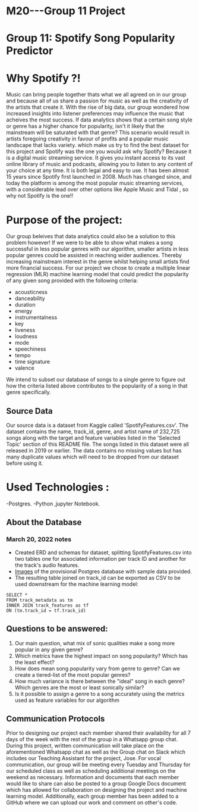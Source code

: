 # M20---Group 11 Project

# Group 11: Spotify Song Popularity Predictor
# Why Spotify ?!
Music can bring people together thats what we all agreed on in our group and because all of us share a passion for music as well as the creativity of the artists that create it. With the rise of big data, our group wondered how increased insights into listener preferences may influence the music that acheives the most success. If data analytics shows that a certain song style or genre has a higher chance for popularity, isn't it likely that the mainstream will be saturated with that genre? This scenario would result in artists foregoing creativity in favour of profits and a popular music landscape that lacks variety.
which make us try to find the best dataset for this project and Spotify was the one you would ask why Spotify? Because it is a digital music streaming service. It gives you instant access to its vast online library of music and podcasts, allowing you to listen to any content of your choice at any time. It is both legal and easy to use. It has been almost 15 years since Spotify first launched in 2008. Much has changed since, and today the platform is among the most popular music streaming services, with a considerable lead over other options like Apple Music and Tidal , so why not Spotify is the one!! 

# Purpose of the project:
Our group beleives that data analytics could also be a solution to this problem however! If we were to be able to show what makes a song successful in less popular genres with our algorithm, smaller artists in less popular genres could be assisted in reaching wider audiences. Thereby increasing mainstream interest in the genre  whilst helping small artists find more financial success.
For our project we chose to create a multiple linear regression (MLR) machine learning model that could predict the popularity of any given song provided with the following criteria:
- acousticness 
- danceability 
- duration 
- energy
- instrumentalness 
- key 
- liveness 
- loudness
- mode
- speechiness
- tempo
- time signature
- valence

We intend to subset our database of songs to a single genre to figure out how the criteria listed above contributes to the popularity of a song in that genre specifically.


## Source Data
Our source data is a dataset from Kaggle called 'SpotifyFeatures.csv'. The dataset contains the name, track_id, genre, and artist name of 232,725 songs along with the target and feature variables listed in the 'Selected Topic' section of this README file. The songs listed in this dataset were all released in 2019 or earlier. The data contains no missing values but has many duplicate values which will need to be dropped from our dataset before using it. 

# Used Technologies :
-Postgres.
-Python ,jupyter Notebook.

## About the Database 
### March 20, 2022 notes
* Created ERD and schemas for dataset, splitting SpotifyFeatures.csv into two tables one for associated information per track ID and another for the track's audio features.
* [Images](/images/) of the provisional Postgres database with sample data provided.
* The resulting table joined on track_id can be exported as CSV to be used downstream for the machine learning model:
```
SELECT * 
FROM track_metadata as tm
INNER JOIN track_features as tf
ON (tm.track_id = tf.track_id)
```

## Questions to be  answered:
1. Our main question, what mix of sonic qualities make a song more popular in any given genre?
2. Which metrics have the highest impact on song popularity? Which has the least effect?
3. How does mean song popularity vary from genre to genre? Can we create a tiered-list of the most popular genres?
4. How much variance is there between the "ideal" song in each genre? Which genres are the most or least sonically similar?
5. Is it possible to assign a genre to a song accurately using the metrics used as feature variables for our algorithm

## Communication Protocols
Prior to designing our project each member shared their availability for all 7 days of the week with the rest of the group in a Whatsapp group chat. During this project, written communication will take place on the aforementioned Whatsapp chat as well as the Group chat on Slack which includes our Teaching Assistant for the project, Jose. For vocal communication, our group will be meeting every Tuesday and Thursday for our scheduled class as well as scheduling additional meetings on the weekend as necessary. Information and documents that each member would like to share can also be posted to a group Google Docs document which has allowed for collaboration on designing the project and machine learning model. Additionally, each group member has been added to a GitHub where we can upload our work and comment on other's code.

